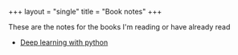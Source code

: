 +++
layout = "single"
title = "Book notes"
+++


These are the notes for the books I'm reading or have already read

- [Deep learning with python](deep_learning_with_python/)
